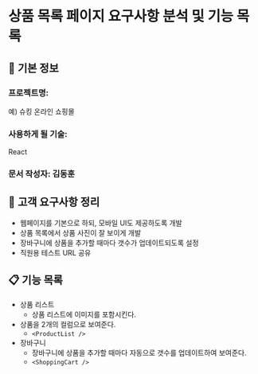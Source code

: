 # 상품 목록 페이지 요구사항 분석 및 기능 목록

## 📌 기본 정보
### 프로젝트명: 
예) 슈킹 온라인 쇼핑몰

### 사용하게 될 기술: 
React

### 문서 작성자: 김동훈

## 📝 고객 요구사항 정리
- 웹페이지를 기본으로 하되, 모바일 UI도 제공하도록 개발
- 상품 목록에서 상품 사진이 잘 보이게 개발
- 장바구니에 상품을 추가할 때마다 갯수가 업데이트되도록 설정
- 직원용 테스트 URL 공유

## 📋 기능 목록
- 상품 리스트
  - 상품 리스트에 이미지를 포함시킨다.
- 상품을 2개의 컬럼으로 보여준다.
  - `<ProductList />`
- 장바구니
  - 장바구니에 상품을 추가할 때마다 자동으로 갯수를 업데이트하여 보여준다.
  - `<ShoppingCart />`
